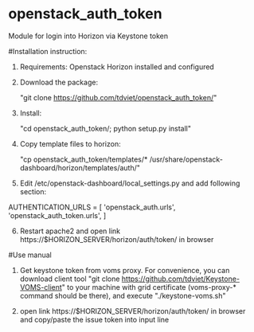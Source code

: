 # openstack_auth_token
Module for login into Horizon via Keystone token

#Installation instruction:

1. Requirements: Openstack Horizon installed and configured

2. Download the package: 

     "git clone https://github.com/tdviet/openstack_auth_token/"

3. Install: 

      "cd openstack_auth_token/; python setup.py install"

4. Copy template files to horizon: 

     "cp openstack_auth_token/templates/*  /usr/share/openstack-dashboard/horizon/templates/auth/"

5. Edit /etc/openstack-dashboard/local_settings.py and add following section:

AUTHENTICATION_URLS = [
    'openstack_auth.urls',
    'openstack_auth_token.urls',
]

6. Restart apache2 and open link https://$HORIZON_SERVER/horizon/auth/token/ in browser

#Use manual

1. Get keystone token from voms proxy. For convenience, you can download client tool 
     "git clone https://github.com/tdviet/Keystone-VOMS-client" 
to your machine with grid certificate (voms-proxy-* command should be there), and execute "./keystone-voms.sh"

2. open link https://$HORIZON_SERVER/horizon/auth/token/ in browser and copy/paste the issue token into input line






